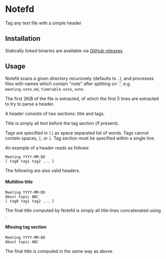 # Notefd
Tag any text file with a simple header

## Installation

Statically linked binaries are available via [GitHub releases](https://github.com/darrenldl/notefd/releases)

## Usage

Notefd scans a given directory recursively (defaults to `.`),
and processes files with names which contain "note" after splitting on '.', e.g.
`meeting.note.md`, `timetable.note`, `note`.

The first 2KiB of the file is extracted, of which the first 5 lines are extracted
to try to parse a header.

A header consists of two sections: title and tags.

Title is simply all text before the tag section (if present).

Tags are specified in `[]` as space separated list of words.
Tags cannot contain spaces, `[`, or `]`.
Tag section must be specified within a single line.

An example of a header reads as follows:
```
Meeting YYYY-MM-DD
[ tag0 tag1 tag2 ... ]
```

The following are also valid headers.

#### Multiline title
```
Meeting YYYY-MM-DD
About topic ABC
[ tag0 tag1 tag2 ... ]
```

The final title computed by Notefd is simply all title lines
concatenated using ` `.

#### Missing tag section
```
Meeting YYYY-MM-DD
About topic ABC
```

The final title is computed in the same way as above.
